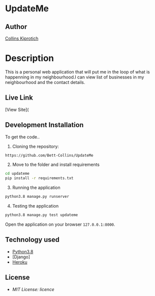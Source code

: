 # UpdateMe
## Author

[Collins Kiprotich](https://github.com/Bett-Collins)

# Description

This is a personal web application that will put me in the loop of what is happenning in my neighbourhood.I can view list of businesses in my neighbourhood and the contact details. 
## Live Link
[View Site](

## Development Installation
To get the code..

1. Cloning the repository:
  ```bash
https://github.com/Bett-Collins/UpdateMe
  ```
2. Move to the folder and install requirements
  ```bash
  cd updateme
  pip install -r requirements.txt
  ```
3. Running the application
  ```bash
  python3.8 manage.py runserver
  ```
4. Testing the application
  ```bash
  python3.8 manage.py test updateme
  ```
Open the application on your browser `127.0.0.1:8000`.


## Technology used

* [Python3.8](https://www.python.org/)
* [Django]
* [Heroku](https://heroku.com)


## License
* *MIT License: licence*